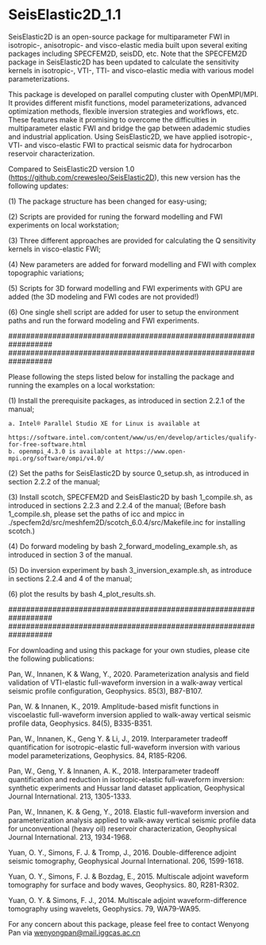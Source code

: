 # SeisElastic2D_1.1

SeisElastic2D is an open-source package for multiparameter FWI in isotropic-, anisotropic- and visco-elastic media built upon several exiting packages including SPECFEM2D, seisDD, etc. Note that the SPECFEM2D package in SeisElastic2D has been updated to calculate the sensitivity kernels in isotropic-, VTI-, TTI- and visco-elastic media with various model parameterizations.

This package is developed on parallel computing cluster with OpenMPI/MPI. It provides different misfit functions, model parameterizations, advanced optimization methods, flexible inversion strategies and workflows, etc.  These features make it promising to overcome the difficulties in multiparameter elastic FWI and bridge the gap between adademic studies and industrial application. Using SeisElastic2D, we have applied isotropic-, VTI- and visco-elastic FWI to practical seismic data for hydrocarbon reservoir characterization.

Compared to SeisElastic2D version 1.0 (https://github.com/crewesleo/SeisElastic2D), this new version has the following updates:

(1) The package structure has been changed for easy-using;

(2) Scripts are provided for runing the forward modelling and FWI experiments on local workstation;

(3) Three different approaches are provided for calculating the Q sensitivity kernels in visco-elastic FWI;

(4) New parameters are added for forward modelling and FWI with complex topographic variations;

(5) Scripts for 3D forward modelling and FWI experiments with GPU are added (the 3D modeling and FWI codes are not provided!)

(6) One single shell script are added for user to setup the environment paths and run the forward modeling and FWI experiments. 

##################################################################
##################################################################

Please following the steps listed below for installing the package and running the examples on a local workstation:

(1) Install the prerequisite packages, as introduced in section 2.2.1 of the manual;
    
    a. Intel® Parallel Studio XE for Linux is available at
       https://software.intel.com/content/www/us/en/develop/articles/qualify-for-free-software.html
    b. openmpi_4.3.0 is available at https://www.open-mpi.org/software/ompi/v4.0/

(2) Set the paths for SeisElastic2D by source 0_setup.sh, as introduced in section 2.2.2 of the manual;

(3) Install scotch, SPECFEM2D and SeisElastic2D by bash 1_compile.sh, as introduced in sections 2.2.3 and 2.2.4 of the manual; (Before bash 1_compile.sh, please set the paths of icc and mpicc in ./specfem2d/src/meshfem2D/scotch_6.0.4/src/Makefile.inc for installing scotch.)

(4) Do forward modeling by bash 2_forward_modeling_example.sh, as introduced in section 3 of the manual.

(5) Do inversion experiment by bash 3_inversion_example.sh, as introduce in sections 2.2.4 and 4 of the manual;

(6) plot the results by bash 4_plot_results.sh.

##################################################################
##################################################################

For downloading and using this package for your own studies, please cite the following publications:

Pan, W., Innanen, K & Wang, Y., 2020. Parameterization analysis and field validation of VTI-elastic full-waveform inversion in a walk-away vertical seismic profile configuration, Geophysics. 85(3), B87-B107.

Pan, W. & Innanen, K., 2019. Amplitude-based misfit functions in viscoelastic full-waveform inversion applied to walk-away vertical seismic profile data, Geophysics. 84(5), B335-B351.

Pan, W., Innanen, K., Geng Y. & Li, J., 2019. Interparameter tradeoff quantification for isotropic-elastic full-waveform inversion with various model parameterizations, Geophysics. 84, R185-R206.

Pan, W., Geng, Y. & Innanen, A. K., 2018. Interparameter tradeoff quantification and reduction in isotropic-elastic full-waveform inversion: synthetic experiments and Hussar land dataset application, Geophysical Journal International. 213, 1305-1333.

Pan, W., Innanen, K. & Geng, Y., 2018. Elastic full-waveform inversion and parameterization analysis applied to walk-away vertical seismic profile data for unconventional (heavy oil) reservoir characterization, Geophysical Journal International. 213, 1934-1968.

Yuan, O. Y., Simons, F. J. & Tromp, J., 2016. Double-difference adjoint seismic tomography, Geophysical Journal International. 206, 1599-1618.

Yuan, O. Y., Simons, F. J. & Bozdag, E., 2015. Multiscale adjoint waveform tomography for surface and body waves, Geophysics. 80, R281-R302.

Yuan, O. Y. & Simons, F. J., 2014. Multiscale adjoint waveform-difference tomography using wavelets, Geophysics. 79, WA79-WA95.



For any concern about this package, please feel free to contact Wenyong Pan via wenyongpan@mail.iggcas.ac.cn
